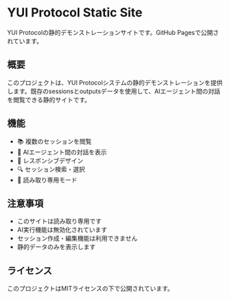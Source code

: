 # YUI Protocol Static Site

YUI Protocolの静的デモンストレーションサイトです。GitHub Pagesで公開されています。

## 概要

このプロジェクトは、YUI Protocolシステムの静的デモンストレーションを提供します。既存のsessionsとoutputsデータを使用して、AIエージェント間の対話を閲覧できる静的サイトです。

## 機能

- 📚 複数のセッションを閲覧
- 🤖 AIエージェント間の対話を表示
- 📱 レスポンシブデザイン
- 🔍 セッション検索・選択
- 📖 読み取り専用モード


## 注意事項

- このサイトは読み取り専用です
- AI実行機能は無効化されています
- セッション作成・編集機能は利用できません
- 静的データのみを表示します

## ライセンス

このプロジェクトはMITライセンスの下で公開されています。 